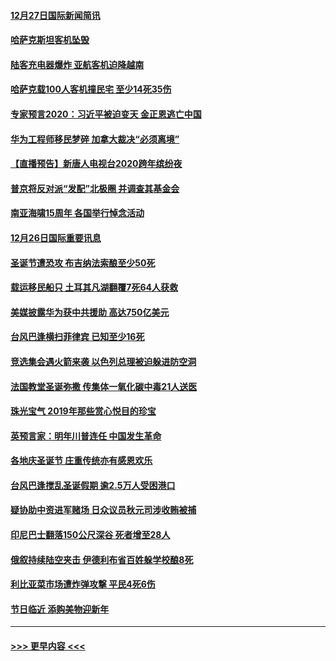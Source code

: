 #### [12月27日国际新闻简讯](../pages/prog202/a102738604.md?t=12272201) 
#### [哈萨克斯坦客机坠毁](../pages/prog202/a102738606.md?t=12272201) 
#### [陆客充电器爆炸 亚航客机迫降越南](../pages/prog202/a102738530.md?t=12272201) 
#### [哈萨克载100人客机撞民宅 至少14死35伤](../pages/prog202/a102738485.md?t=12272201) 
#### [专家预言2020：习近平被迫变天 金正恩逃亡中国](../pages/prog202/a102738340.md?t=12272201) 
#### [华为工程师移民梦碎 加拿大裁决“必须离境”](../pages/prog202/a102738306.md?t=12272201) 
#### [【直播预告】新唐人电视台2020跨年缤纷夜](../pages/prog202/a102738273.md?t=12272201) 
#### [普京将反对派“发配”北极圈 并调查其基金会](../pages/prog202/a102738056.md?t=12272201) 
#### [南亚海啸15周年 各国举行悼念活动](../pages/prog202/a102738043.md?t=12272201) 
#### [12月26日国际重要讯息](../pages/prog202/a102737872.md?t=12272201) 
#### [圣诞节遭恐攻 布吉纳法索酿至少50死](../pages/prog202/a102737869.md?t=12272201) 
#### [载运移民船只 土耳其凡湖翻覆7死64人获救](../pages/prog202/a102737839.md?t=12272201) 
#### [美媒披露华为获中共援助 高达750亿美元](../pages/prog202/a102737744.md?t=12272201) 
#### [台风巴逢横扫菲律宾 已知至少16死](../pages/prog202/a102737673.md?t=12272201) 
#### [竞选集会遇火箭来袭 以色列总理被迫躲进防空洞](../pages/prog202/a102737659.md?t=12272201) 
#### [法国教堂圣诞弥撒 传集体一氧化碳中毒21人送医](../pages/prog202/a102737634.md?t=12272201) 
#### [珠光宝气 2019年那些赏心悦目的珍宝](../pages/prog202/a102737509.md?t=12272201) 
#### [英预言家：明年川普连任 中国发生革命](../pages/prog202/a102737473.md?t=12272201) 
#### [各地庆圣诞节 庄重传统亦有感恩欢乐](../pages/prog202/a102737408.md?t=12272201) 
#### [台风巴逢搅乱圣诞假期 逾2.5万人受困港口](../pages/prog202/a102737251.md?t=12272201) 
#### [疑协助中资进军赌场 日众议员秋元司涉收贿被捕](../pages/prog202/a102737233.md?t=12272201) 
#### [印尼巴士翻落150公尺深谷 死者增至28人](../pages/prog202/a102737223.md?t=12272201) 
#### [俄叙持续陆空夹击 伊德利布省百姓躲学校酿8死](../pages/prog202/a102737191.md?t=12272201) 
#### [利比亚菜市场遭炸弹攻撃 平民4死6伤](../pages/prog202/a102737143.md?t=12272201) 
#### [节日临近 添购美物迎新年](../pages/prog202/a102737092.md?t=12272201) 

----
#### [ >>> 更早内容 <<< ](../indexes/prog202-earlier.md)
